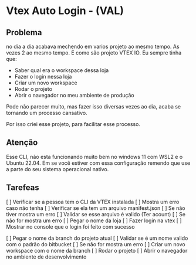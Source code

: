 # Vtex Auto Login - (VAL)


## Problema

no dia a dia acabava mechendo em varios projeto ao mesmo tempo. As vezes 2 ao mesmo tempo. E como são projeto VTEX IO. Eu sempre tinha que:
- Saber qual era o workspace dessa loja
- Fazer o login nessa loja
- Criar um novo workspace
- Rodar o projeto
- Abrir o navegador no meu ambiente de produção

Pode não parecer muito, mas fazer isso diversas vezes ao dia, acaba se tornando um processo cansativo.

Por isso criei esse projeto, para facilitar esse processo.


## Atenção 

Esse CLI, não esta funcionando muito bem no windows 11 com WSL2 e o Ubuntu 22.04. Em se você estiver com essa configuração remendo que use a parte do seu sistema operacional nativo.

## Tarefeas

[ ] Verificar se a pessoa tem o CLI da VTEX instalada
  [ ] Mostra um erro caso não tenha
[ ] Verificar se ela tem um arquivo manifest.json
 [ ] Se não tiver mostra um erro
[ ] Validar se esse arquivo é valido (Ter acount)
 [ ] Se não for mostra um erro
[ ] Pegar o nome da loja
[ ] Fazer login na vtex
 [ ] Mostrar no console que o login foi feito com sucesso

[ ] Pegar o nome da branch do projeto atual
[ ] Validar se é um nome valido com o padrão do bitbucket
 [ ] Se não for mostra um erro
[ ] Criar um novo workspace com o nome da branch
[ ] Rodar o projeto
[ ] Abrir o navegador no ambiente de desenvolvimento


